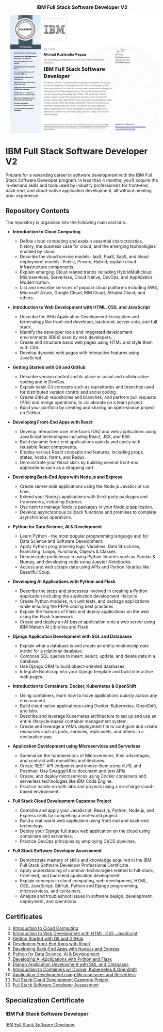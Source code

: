 <p align="center">
  <h3 align="center">IBM Full Stack Software Developer V2</h3>
</p>

[![certificate ui][product-ui]](https://example.com)

[product-ui]: certificate.jpg

# IBM Full Stack Software Developer V2

Prepare for a rewarding career in software development with the IBM Full Stack Software Developer program. In less than 4 months, you'll acquire the in-demand skills and tools used by industry professionals for front-end, back-end, and cloud-native application development, all without needing prior experience.

## Repository Contents

The repository is organized into the following main sections:

- **Introduction to Cloud Computing**

  - Define cloud computing and explain essential characteristics, history, the business case for cloud, and the emerging technologies enabled by cloud.
  - Describe the cloud service models- IaaS, PaaS, SaaS, and cloud deployment models- Public, Private, Hybrid; explain cloud infrastructure components.
  - Explain emerging Cloud related trends including HybridMulticloud, Microservices, Serverless, Cloud Native, DevOps, and Application Modernization.
  - List and describe services of popular cloud platforms including AWS, Microsoft Azure, Google Cloud, IBM Cloud, Alibaba Cloud, and others.

- **Introduction to Web Development with HTML, CSS, and JavaScript**

  - Describe the Web Application Development Ecosystem and terminology like front-end developer, back-end, server-side, and full stack.
  - Identify the developer tools and integrated development environments (IDEs) used by web developers.
  - Create and structure basic web pages using HTML and style them with CSS.
  - Develop dynamic web pages with interactive features using JavaScript.

- **Getting Started with Git and GitHub**

  - Describe version control and its place in social and collaborative coding and in DevOps.
  - Explain basic Git concepts such as repositories and branches used for distributed version control and social coding.
  - Create GitHub repositories and branches, and perform pull requests (PRs) and merge operations, to collaborate on a team project.
  - Build your portfolio by creating and sharing an open-source project on GitHub.

- **Developing Front-End Apps with React**

  - Develop interactive user interfaces (UIs) and web applications using JavaScript technologies including React, JSX, and ES6.
  - Build dynamic front-end applications quickly and easily with reusable React components.
  - Employ various React concepts and features, including props, states, hooks, forms, and Redux.
  - Demonstrate your React skills by building several front-end applications such as a shopping cart.

- **Developing Back-End Apps with Node.js and Express**

  - Create server-side applications using the Node.js JavaScript run time.
  - Extend your Node.js applications with third-party packages and frameworks, including Express.
  - Use npm to manage Node.js packages in your Node.js application.
  - Develop asynchronous callback functions and promises to complete asynchronous operations.

- **Python for Data Science, AI & Development**

  - Learn Python - the most popular programming language and for Data Science and Software Development.
  - Apply Python programming logic Variables, Data Structures, Branching, Loops, Functions, Objects & Classes.
  - Demonstrate proficiency in using Python libraries such as Pandas & Numpy, and developing code using Jupyter Notebooks.
  - Access and web scrape data using APIs and Python libraries like Beautiful Soup.

- **Developing AI Applications with Python and Flask**

  - Describe the steps and processes involved in creating a Python application including the application development lifecycle
  - Create Python modules, run unit tests, and package applications while ensuring the PEP8 coding best practices
  - Explain the features of Flask and deploy applications on the web using the Flask framework
  - Create and deploy an AI-based application onto a web server using IBM Watson AI Libraries and Flask

- **Django Application Development with SQL and Databases**

  - Explain what a database is and create an entity relationship data model for a relational database.
  - Compose SQL queries to insert, select, update, and delete data in a database.
  - Use Django ORM to build object-oriented databases.
  - Integrate Bootstrap into your Django template and build interactive web pages.

- **Introduction to Containers: Docker, Kubernetes & OpenShift**

  - Using containers, learn how to move applications quickly across any environment.
  - Build cloud native applications using Docker, Kubernetes, OpenShift, and Istio.
  - Describe and leverage Kubernetes architecture to set up and use an entire lifecycle-based container management system.
  - Create and leverage a YAML deployment file to configure and create resources such as pods, services, replicasets, and others in a declarative way.

- **Application Development using Microservices and Serverless**

  - Summarize the fundamentals of Microservices, their advantages, and contrast with monolithic architectures.
  - Create REST API endpoints and invoke them using cURL and Postman; Use SwaggerUI to document and test APIs.
  - Create, and deploy microservices using Docker containers and serverless technologies like IBM Code Engine.
  - Practice hands-on with labs and projects using a no-charge cloud-based environment.

- **Full Stack Cloud Development Capstone Project**

  - Combine and apply your JavaScript, React.js, Python, Node.js, and Express skills by completing a real-world project.
  - Build a real-world web application using front end and back-end technology.
  - Deploy your Django full stack web application on the cloud using containers and serverless.
  - Practice DevOps principles by employing CI/CD pipelines.

- **Full Stack Software Developer Assessment**

  - Demonstrate mastery of skills and knowledge acquired in the IBM Full Stack Software Developer Professional Certificate.
  - Apply understanding of common technologies related to full-stack, front-end, and back-end application development.
  - Explain concepts in cloud computing, web development, HTML, CSS, JavaScript, GitHub, Python and Django programming, microservices, and containers.
  - Analyze and troubleshoot issues in software design, development, deployment, and operations.

## Certificates

1. [Introduction to Cloud Computing](https://www.coursera.org/account/accomplishments/certificate/888RQCWBN7NG)
2. [Introduction to Web Development with HTML, CSS, JavaScript](https://www.coursera.org/account/accomplishments/certificate/J5DA86YP6ZP9)
3. [Getting Started with Git and GitHub](https://www.coursera.org/account/accomplishments/certificate/M6LSLXFNT9EY)
4. [Developing Front-End Apps with React](https://www.coursera.org/account/accomplishments/certificate/Q9B3FM4RQPZJ)
5. [Developing Back-End Apps with Node.js and Express](https://www.coursera.org/account/accomplishments/certificate/69FT3HNF7XTU)
6. [Python for Data Science, AI & Development](https://www.coursera.org/account/accomplishments/certificate/WGU4WKTCNT5F)
7. [Developing AI Applications with Python and Flask](https://www.coursera.org/account/accomplishments/certificate/HFQJM8KJDYHR)
8. [Django Application Development with SQL and Databases](https://www.coursera.org/account/accomplishments/certificate/GANQF9K39J9E)
9. [Introduction to Containers w/ Docker, Kubernetes & OpenShift](https://www.coursera.org/account/accomplishments/certificate/LZ4NBS8DXCZH)
10. [Application Development using Microservices and Serverless](https://www.coursera.org/account/accomplishments/certificate/J3X6LDDBYX5Z)
11. [Full Stack Cloud Development Capstone Project](https://www.coursera.org/account/accomplishments/certificate/6S59MSMU75VU)
12. [Full Stack Software Developer Assessment](https://www.coursera.org/account/accomplishments/certificate/ZXE99APBZ89N)

## Specialization Certificate

### IBM Full Stack Software Developer

[IBM Full Stack Software Developer](https://coursera.org/verify/professional-cert/SUJM3H7B5MMB)
